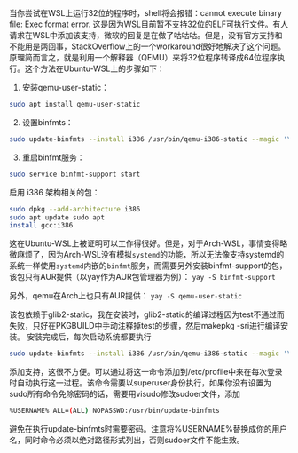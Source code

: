 当你尝试在WSL上运行32位的程序时，shell将会报错：cannot execute binary file: Exec format error. 这是因为WSL目前暂不支持32位的ELF可执行文件。有人请求在WSL中添加该支持，微软的回复是在做了咕咕咕。但是，没有官方支持和不能用是两回事，StackOverflow上的一个workaround很好地解决了这个问题。原理简而言之，就是利用一个解释器（QEMU）来将32位程序转译成64位程序执行。这个方法在Ubuntu-WSL上的步骤如下：

1. 安装qemu-user-static：

```bash
sudo apt install qemu-user-static
```

2. 设置binfmts：
```bash
sudo update-binfmts --install i386 /usr/bin/qemu-i386-static --magic '\x7fELF\x01\x01\x01\x03\x00\x00\x00\x00\x00\x00\x00\x00\x03\x00\x03\x00\x01\x00\x00\x00' --mask '\xff\xff\xff\xff\xff\xff\xff\xfc\xff\xff\xff\xff\xff\xff\xff\xff\xf8\xff\xff\xff\xff\xff\xff\xff'
```
3. 重启binfmt服务：
```bash
sudo service binfmt-support start
```
启用 i386 架构相关的包：
```bash
sudo dpkg --add-architecture i386
sudo apt update sudo apt
install gcc:i386
```
这在Ubuntu-WSL上被证明可以工作得很好。但是，对于Arch-WSL，事情变得略微麻烦了，因为Arch-WSL没有模拟`systemd`的功能，所以无法像支持systemd的系统一样使用`systemd`内嵌的`binfmt`服务，而需要另外安装binfmt-support的包，该包只有AUR提供（以yay作为AUR包管理器为例）： `yay -S binfmt-support`

另外，qemu在Arch上也只有AUR提供： `yay -S qemu-user-static`

该包依赖于glib2-static，我在安装时，glib2-static的编译过程因为test不通过而失败，只好在PKGBUILD中手动注释掉test的步骤，然后makepkg -sri进行编译安装。 安装完成后，每次启动系统都要执行

```bash
sudo update-binfmts --install i386 /usr/bin/qemu-i386-static --magic '\x7fELF\x01\x01\x01\x03\x00\x00\x00\x00\x00\x00\x00\x00\x03\x00\x03\x00\x01\x00\x00\x00' --mask '\xff\xff\xff\xff\xff\xff\xff\xfc\xff\xff\xff\xff\xff\xff\xff\xff\xf8\xff\xff\xff\xff\xff\xff\xff'
```

添加支持，这很不方便。可以通过将这一命令添加到/etc/profile中来在每次登录时自动执行这一过程。该命令需要以superuser身份执行，如果你没有设置为sudo所有命令免除密码的话，需要用visudo修改sudoer文件，添加

```bash
%USERNAME% ALL=(ALL) NOPASSWD:/usr/bin/update-binfmts
```

避免在执行update-binfmts时需要密码。注意将%USERNAME%替换成你的用户名，同时命令必须以绝对路径形式列出，否则sudoer文件不能生效。